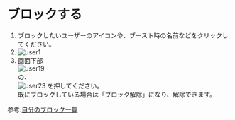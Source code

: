 # ブロックする

1. ブロックしたいユーザーのアイコンや、ブースト時の名前などをクリックしてください。
1. ![user1](https://dl.thedesk.top/media/user1.PNG)
1. 画面下部  
 ![user19](https://dl.thedesk.top/media/user19.PNG)  
 の、  
 ![user23](https://dl.thedesk.top/media/user23.PNG) 
 を押してください。  
 既にブロックしている場合は「ブロック解除」になり、解除できます。
   
 参考:[自分のブロック一覧](https://docs.thedesk.top/user/myprof/mute)
